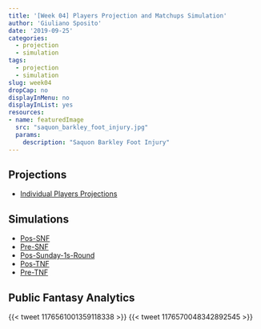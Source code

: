 ```yaml
---
title: '[Week 04] Players Projection and Matchups Simulation'
author: 'Giuliano Sposito'
date: '2019-09-25'
categories:
  - projection
  - simulation
tags:
  - projection
  - simulation
slug: week04
dropCap: no
displayInMenu: no
displayInList: yes
resources:
- name: featuredImage
  src: "saquon_barkley_foot_injury.jpg"
  params:
    description: "Saquon Barkley Foot Injury"
---
```


<!--more-->

## Projections

- [Individual Players Projections](/reports/ffa_players_projection_week4.html)

## Simulations

- [Pos-SNF](/reports/dudes_simulation_week4_posSNF.html)
- [Pre-SNF](/reports/dudes_simulation_week4_preSNF.html)
- [Pos-Sunday-1s-Round](/reports/dudes_simulation_week4_sunday1stRound.html)
- [Pos-TNF](/reports/dudes_simulation_week4_posTNF.html)
- [Pre-TNF](/reports/dudes_simulation_week4_preTNF.html)

## Public Fantasy Analytics

{{< tweet 1176561001359118338 >}}
{{< tweet 1176570048342892545 >}}




